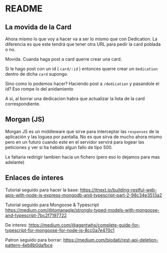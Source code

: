# README

## La movida de la Card
Ahora mismo lo que voy a hacer va a ser lo mismo que con Dedication. La diferencia es que este tendrá que tener otra URL para pedir la card poblada o no.

Movida. Cuanda haga post a card querre crear una card. 

Si le hago post con un id ( ` card/:id ` ) entonces querre crear un ` dedication ` dentro de dicha ` card ` supongo. 

Sino como lo podemos hacer? Haciendo post a ` /dedication ` y pasandole el id? Eso rompe lo del anidamiento

A si, al borrar una dedicacion habra que actualizar la lista de la card correspondiente.

## Morgan (JS)
Morgan JS es un middleware que sirve para interceptar las `responses` de la aplicación y las loguea por pantalla. No es que sirva de mucho ahora mismo pero en un futuro cuando este en el servidor servirá para logear las peticiones y ver si ha habido algun fallo de tipo 500.

Le faltaria redirigir tambien hacia un fichero (pero eso lo dejamos para mas adelante)

## Enlaces de interes
Tutorial seguido para hacer la base: 
https://itnext.io/building-restful-web-apis-with-node-js-express-mongodb-and-typescript-part-2-98c34e3513a2


Tutorial seguido para Mongoose & Typescript
https://medium.com/@tomanagle/strongly-typed-models-with-mongoose-and-typescript-7bc2f7197722

De interes:
https://medium.com/@agentwhs/complete-guide-for-typescript-for-mongoose-for-node-js-8cc0a7e470c1

Patron seguido para borrar:
https://medium.com/biodati/rest-api-deletion-pattern-4eb8b0dafbce
